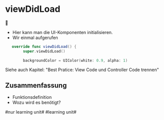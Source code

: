 # viewDidLoad
🌅

- Hier kann man die UI-Komponenten initialisieren.
- Wir einmal aufgerufen

```swift
   override func viewDidLoad() {
        super.viewDidLoad()
        
		backgroundColor = UIColor(white: 0.9, alpha: 1)
```

Siehe auch Kapitel: "Best Pratice: View Code und Controller Code trennen"

## Zusammenfassung
- Funktionsdefinition
- Wozu wird es benötigt?


#nur learning unit# #learning unit#